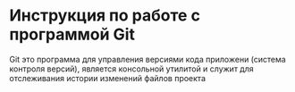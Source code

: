 # Инструкция по работе с программой Git
Git это программа для управления версиями кода приложени (система контроля версий), является консольной утилитой и служит для отслеживания истории изменений файлов проекта
